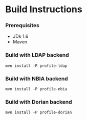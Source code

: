 Build Instructions
========================================

### Prerequisites
* JDk 1.6
* Maven 

### Build with LDAP backend

```mvn install -P profile-ldap```

### Build with NBIA backend

```mvn install -P profile-nbia```

### Build with Dorian backend

```mvn install -P profile-dorian```

